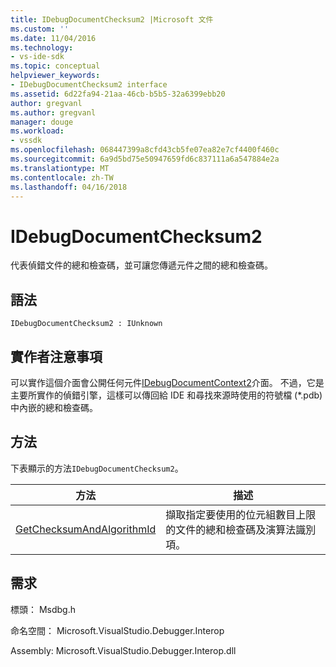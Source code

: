 ```yaml
---
title: IDebugDocumentChecksum2 |Microsoft 文件
ms.custom: ''
ms.date: 11/04/2016
ms.technology:
- vs-ide-sdk
ms.topic: conceptual
helpviewer_keywords:
- IDebugDocumentChecksum2 interface
ms.assetid: 6d22fa94-21aa-46cb-b5b5-32a6399ebb20
author: gregvanl
ms.author: gregvanl
manager: douge
ms.workload:
- vssdk
ms.openlocfilehash: 068447399a8cfd43cb5fe07ea82e7cf4400f460c
ms.sourcegitcommit: 6a9d5bd75e50947659fd6c837111a6a547884e2a
ms.translationtype: MT
ms.contentlocale: zh-TW
ms.lasthandoff: 04/16/2018
---
```

# <a name="idebugdocumentchecksum2"></a>IDebugDocumentChecksum2
代表偵錯文件的總和檢查碼，並可讓您傳遞元件之間的總和檢查碼。  
  
## <a name="syntax"></a>語法  
  
```  
IDebugDocumentChecksum2 : IUnknown  
```  
  
## <a name="notes-for-implementers"></a>實作者注意事項  
 可以實作這個介面會公開任何元件[IDebugDocumentContext2](../../../extensibility/debugger/reference/idebugdocumentcontext2.md)介面。 不過，它是主要所實作的偵錯引擎，這樣可以傳回給 IDE 和尋找來源時使用的符號檔 (*.pdb) 中內嵌的總和檢查碼。  
  
## <a name="methods"></a>方法  
 下表顯示的方法`IDebugDocumentChecksum2`。  
  
|方法|描述|  
|------------|-----------------|  
|[GetChecksumAndAlgorithmId](../../../extensibility/debugger/reference/idebugdocumentchecksum2-getchecksumandalgorithmid.md)|擷取指定要使用的位元組數目上限的文件的總和檢查碼及演算法識別項。|  
  
## <a name="requirements"></a>需求  
 標頭： Msdbg.h  
  
 命名空間： Microsoft.VisualStudio.Debugger.Interop  
  
 Assembly: Microsoft.VisualStudio.Debugger.Interop.dll